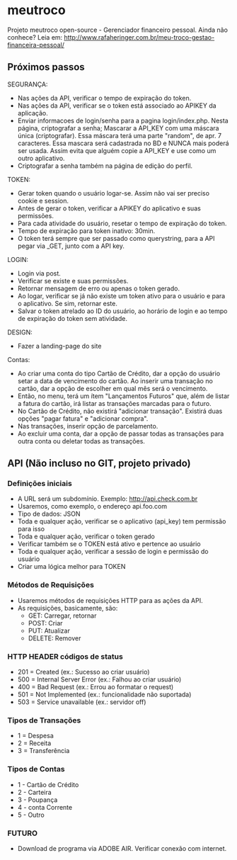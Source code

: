 meutroco
========
Projeto meutroco open-source - Gerenciador financeiro pessoal. Ainda não conhece? Leia em: <http://www.rafaheringer.com.br/meu-troco-gestao-financeira-pessoal/>

Próximos passos
---------------

SEGURANÇA:
+	Nas ações da API, verificar o tempo de expiração do token.
+	Nas ações da API, verificar se o token está associado ao APIKEY da aplicação.
+	Enviar informacoes de login/senha para a pagina login/index.php. Nesta página, criptografar a senha; Mascarar a API_KEY com uma máscara única (criptografar). Essa máscara terá uma parte "random", de apr. 7 caracteres. Essa mascara será cadastrada no BD e NUNCA mais poderá ser usada.  Assim evita que alguém copie a API_KEY e use  como um outro aplicativo.
+	Criptografar a senha também na página de edição do perfil.

TOKEN:
+	Gerar token quando o usuário logar-se. Assim não vai ser preciso cookie e session.
+	Antes de gerar o token, verificar a APIKEY do aplicativo e suas permissões.
+	Para cada atividade do usuário, resetar o tempo de expiração do token.
+	Tempo de expiração para token inativo: 30min.
+	O token terá sempre que ser passado como querystring, para a API pegar via _GET, junto com a API key.

LOGIN:
+	Login via post.
+	Verificar se existe e suas permissões.
+	Retornar mensagem de erro ou apenas o token gerado.
+	Ao logar, verificar se já não existe um token ativo para o usuário e para o aplicativo. Se sim, retornar este.
+	Salvar o token atrelado ao ID do usuário, ao horário de login e ao tempo de expiração do token sem atividade.

DESIGN:
+	Fazer a landing-page do site

Contas:
+	Ao criar uma conta do tipo Cartão de Crédito, dar a opção do usuário setar a data de vencimento do cartão. Ao inserir uma transação no cartão, dar a opção de escolher em qual mês será o vencimento.
+	Então, no menu, terá um ítem "Lançamentos Futuros" que, além de listar a fatura do cartão, irá listar as transações marcadas para o futuro.
+	No Cartão de Crédito, não existirá "adicionar transação". Existirá duas opções "pagar fatura" e "adicionar compra".
+	Nas transações, inserir opção de parcelamento.
+	Ao excluir uma conta, dar a opção de passar todas as transações para outra conta ou deletar todas as transações.

API (Não incluso no GIT, projeto privado)
-----------------------------------------

### Definições iniciais ###
+	A URL será um subdomínio. Exemplo: http://api.check.com.br
+	Usaremos, como exemplo, o endereço api.foo.com
+	Tipo de dados: JSON
+	Toda e qualquer ação, verificar se o aplicativo (api_key) tem permissão para isso
+	Toda e qualquer ação, verificar o token gerado
+	Verificar também se o TOKEN está ativo e pertence ao usuário
+	Toda e qualquer ação, verificar a sessão de login e permissão do usuário
+	Criar uma lógica melhor para TOKEN

### Métodos de Requisições ###
+	Usaremos métodos de requisições HTTP para as ações da API. 
+	As requisições, basicamente, são:
	+	GET: Carregar, retornar
	+	POST: Criar
	+	PUT: Atualizar
	+	DELETE: Remover

### HTTP HEADER códigos de status ###
+	201 = Created (ex.: Sucesso ao criar usuário)
+	500 = Internal Server Error (ex.: Falhou ao criar usuário)
+	400 = Bad Request (ex.: Errou ao formatar o request)
+	501 = Not Implemented (ex.: funcionalidade não suportada)
+	503 = Service unavailable (ex.: servidor off)

### Tipos de Transações ###
+	1 = Despesa
+	2 = Receita
+	3 = Transferência

### Tipos de Contas ###
+	1 - Cartão de Crédito
+	2 - Carteira
+	3 - Poupança
+	4 - conta Corrente
+	5 - Outro

### FUTURO ###
+	Download de programa via ADOBE AIR. Verificar conexão com internet.